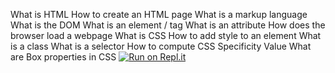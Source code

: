 What is HTML
How to create an HTML page
What is a markup language
What is the DOM
What is an element / tag
What is an attribute
How does the browser load a webpage
What is CSS
How to add style to an element
What is a class
What is a selector
How to compute CSS Specificity Value
What are Box properties in CSS
[![Run on Repl.it](https://repl.it/badge/github/ZIHCO/AirBnB_clone/tree/master/web_static)](https://repl.it/github/AirBnB_clone/tree/master/web-static)
